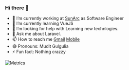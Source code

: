 ### Hi there 👋
- 🔭 I’m currently working at [SunArc](sunarchtechnologies.com) as Software Engineer
- 🌱 I’m currently learning VueJS
- 🤔 I’m looking for help with Learning new technlogies.
- 💬 Ask me about Laravel.
- 📫 How to reach me [Gmail](gulgulia17@gmail.com) [Mobile](tel:8890070352) 
- 😄 Pronouns: Mudit Gulgulia
- ⚡ Fun fact: Nothing crazzy

![Metrics](https://github.com/gulgulia17/gulgulia17/blob/main/github-metrics.svg)

